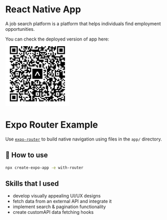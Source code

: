 # React Native App
A job search platform is a platform that helps individuals find employment opportunities.

You can check the deployed version of app here:
<img src="https://github.com/alibinauanov/react-native-app/blob/main/qr.svg" width="200" height="200" />

# Expo Router Example

Use [`expo-router`](https://expo.github.io/router) to build native navigation using files in the `app/` directory.

## 🚀 How to use

```sh
npx create-expo-app -e with-router
```

## Skills that I used
* develop visually appealing UI/UX designs
* fetch data from an external API and integrate it
* implement search & pagination functionality
* create customAPI data fetching hooks

